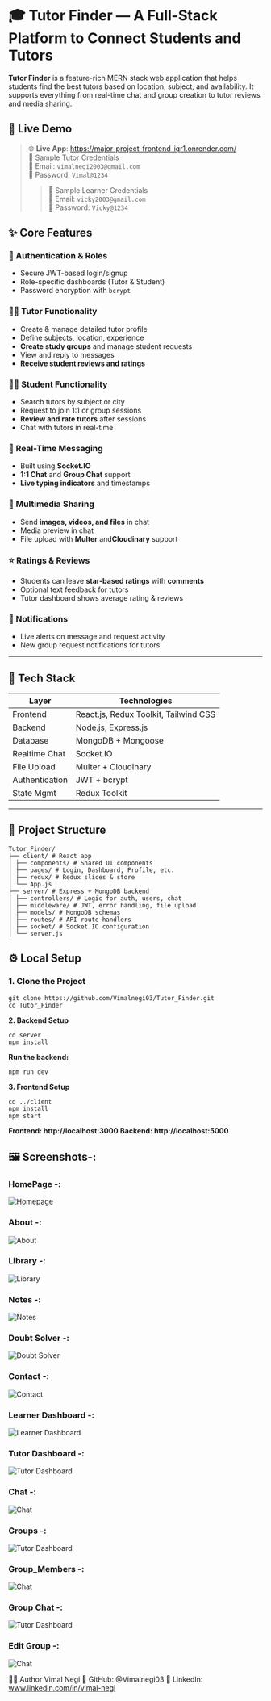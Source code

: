 # 🎓 Tutor Finder — A Full-Stack Platform to Connect Students and Tutors

**Tutor Finder** is a feature-rich MERN stack web application that helps students find the best tutors based on location, subject, and availability. It supports everything from real-time chat and group creation to tutor reviews and media sharing.



## 🚀 Live Demo

> 🌐 **Live App**: https://major-project-frontend-iqr1.onrender.com/  
> 🧪 Sample Tutor Credentials  
> 📧 Email: `vimalnegi2003@gmail.com`  
> 🔐 Password: `Vimal@1234`
> > 🧪 Sample Learner Credentials  
> 📧 Email: `vicky2003@gmail.com`  
> 🔐 Password: `Vicky@1234`



## ✨ Core Features

### 👥 Authentication & Roles
- Secure JWT-based login/signup
- Role-specific dashboards (Tutor & Student)
- Password encryption with `bcrypt`

### 👨‍🏫 Tutor Functionality
- Create & manage detailed tutor profile
- Define subjects, location, experience
- **Create study groups** and manage student requests
- View and reply to messages
- **Receive student reviews and ratings**

### 👨‍🎓 Student Functionality
- Search tutors by subject or city
- Request to join 1:1 or group sessions
- **Review and rate tutors** after sessions
- Chat with tutors in real-time

### 💬 Real-Time Messaging
- Built using **Socket.IO**
- **1:1 Chat** and **Group Chat** support
- **Live typing indicators** and timestamps

### 📎 Multimedia Sharing
- Send **images,  videos, and files** in chat
- Media preview in chat
- File upload with **Multer** and**Cloudinary** support

### ⭐ Ratings & Reviews
- Students can leave **star-based ratings** with **comments**
- Optional text feedback for tutors
- Tutor dashboard shows average rating & reviews

### 🔔 Notifications
- Live alerts on message and request activity
- New group request notifications for tutors

---

## 🧰 Tech Stack

| Layer         | Technologies                          |
|---------------|----------------------------------------|
| Frontend      | React.js, Redux Toolkit, Tailwind CSS  |
| Backend       | Node.js, Express.js                    |
| Database      | MongoDB + Mongoose                     |
| Realtime Chat | Socket.IO                              |
| File Upload   | Multer + Cloudinary          |
| Authentication| JWT + bcrypt                           |
| State Mgmt    | Redux Toolkit                          |

---

## 📁 Project Structure
```
Tutor_Finder/
├── client/ # React app
│ ├── components/ # Shared UI components
│ ├── pages/ # Login, Dashboard, Profile, etc.
│ ├── redux/ # Redux slices & store
│ └── App.js
├── server/ # Express + MongoDB backend
│ ├── controllers/ # Logic for auth, users, chat
│ ├── middleware/ # JWT, error handling, file upload
│ ├── models/ # MongoDB schemas
│ ├── routes/ # API route handlers
│ ├── socket/ # Socket.IO configuration
│ └── server.js
```
## ⚙️ Local Setup

### 1. Clone the Project

```
git clone https://github.com/Vimalnegi03/Tutor_Finder.git
cd Tutor_Finder
```
 **2. Backend Setup**
 ```
cd server
npm install
```
**Run the backend:**
```
npm run dev
```
**3. Frontend Setup**
```
cd ../client
npm install
npm start
```
**Frontend: http://localhost:3000**
**Backend: http://localhost:5000**

## 🖼️ Screenshots-:
### HomePage -:
![Homepage](/HomePage.png)
### About -:
![About](/About.png)
### Library -:
![Library](/Library.png)
### Notes -:
![Notes](/Notes.png)
### Doubt Solver -:
![Doubt Solver](/Doubt_Solver.png)
### Contact -:
![Contact](/Contact.png)
### Learner Dashboard -:
![Learner Dashboard](/Learner_Dashboard.png)
### Tutor Dashboard -:
![Tutor Dashboard](/Tutor_Dashboard.png)
### Chat -:
![Chat](/Chat.png)
### Groups -:
![Tutor Dashboard](/Groups.png)
### Group_Members -:
![Chat](/Group_Members.png)
### Group Chat -:
![Tutor Dashboard](/Group_chat.png)
### Edit Group -:
![Chat](/Edit_Group.png)


👨‍💻 Author
Vimal Negi
📎 GitHub: @Vimalnegi03
🔗 LinkedIn: www.linkedin.com/in/vimal-negi

